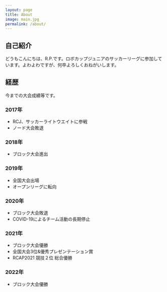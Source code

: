 ```yaml
---
layout: page
title: About
image: main.jpg
permalink: /about/
---
```

## 自己紹介

どうもこんにちは、R.P.です。ロボカップジュニアのサッカーリーグに参加しています。よわよわですが、何卒よろしくおねがいします。

## 経歴

今までの大会成績等です。

### 2017年

- RCJ、サッカーライトウエイトに参戦
- ノード大会敗退

### 2018年

- ブロック大会進出

### 2019年

- 全国大会出場
- オープンリーグに転向

### 2020年

- ブロック大会敗退
- COVID-19によるチーム活動の長期停止

### 2021年

- ブロック大会優勝
- 全国大会3位&優秀プレゼンテーション賞
- RCAP2021 競技２位 総合優勝

### 2022年

- ブロック大会優勝
